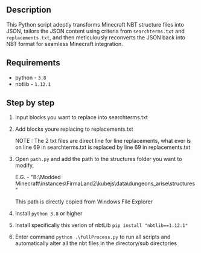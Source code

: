 Description
----------------
This Python script adeptly transforms Minecraft NBT structure
files into JSON, tailors the JSON content using criteria from
`searchterms.txt` and `replacements.txt`, and then meticulously
reconverts the JSON back into NBT format for seamless Minecraft integration.

Requirements
----------------
* python - `3.8`
* nbtlib - `1.12.1`

Step by step
----------------
1. Input blocks you want to replace into searchterms.txt
2. Add blocks youre replacing to replacements.txt


    NOTE : The 2 txt files are direct line for line replacements,
            what ever is on line 69 in searchterms.txt is replaced
            by line 69 in replacements.txt 

3. Open `path.py` and add the path to the structures folder you want to modify,
   
   E.G. - "B:\Modded Minecraft\instances\FirmaLand2\kubejs\data\dungeons_arise\structures"
    
    This path is directly copied from Windows File Explorer


4. Install `python 3.8` or higher
5. Install specifically this verion of nbtLib `pip install "nbtlib==1.12.1"`
6. Enter command `python .\fullProcess.py` to run all scripts and automatically alter all the nbt files in the directory/sub directories

